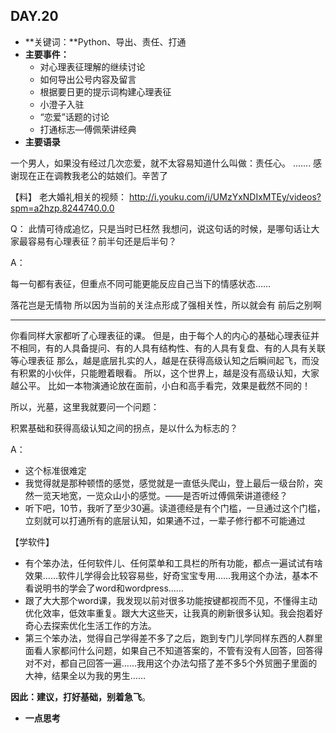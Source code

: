 ## DAY.20
+ **关键词：**Python、导出、责任、打通
+ **主要事件：**
    + 对心理表征理解的继续讨论
    + 如何导出公号内容及留言
    + 根据要日更的提示词构建心理表征
    + 小澄子入驻
    + “恋爱”话题的讨论
    + 打通标志—傅佩荣讲经典
+ **主要语录**

一个男人，如果没有经过几次恋爱，就不太容易知道什么叫做：责任心。
.......
感谢现在正在调教我老公的姑娘们。辛苦了

【料】
老大婚礼相关的视频：
http://i.youku.com/i/UMzYxNDIxMTEy/videos?spm=a2hzp.8244740.0.0

Q：
此情可待成追忆，只是当时已枉然
我想问，说这句话的时候，是哪句话让大家最容易有心理表征？前半句还是后半句？

A：

每一句都有表征，但重点不同可能更能反应自己当下的情感状态……

落花岂是无情物
所以因为当前的关注点形成了强相关性，所以就会有 前后之别啊

---------

你看同样大家都听了心理表征的课。
但是，由于每个人的内心的基础心理表征并不相同，有的人具备提问、有的人具有结构性、有的人具有复盘、有的人具有关联等心理表征
那么，越是底层扎实的人，越是在获得高级认知之后瞬间起飞，而没有积累的小伙伴，只能瞪着眼看。
所以，这个世界上，越是没有高级认知，大家越公平。
比如一本物演通论放在面前，小白和高手看完，效果是截然不同的！

所以，光墓，这里我就要问一个问题：

积累基础和获得高级认知之间的拐点，是以什么为标志的？

A：

- 这个标准很难定
- 我觉得就是那种顿悟的感觉，感觉就是一直低头爬山，登上最后一级台阶，突然一览天地宽，一览众山小的感觉。——是否听过傅佩荣讲道德经？
- 听下吧，10节，我听了至少30遍。读道德经是有个门槛，一旦通过这个门槛，立刻就可以打通所有的底层认知，如果通不过，一辈子修行都不可能通过

【学软件】

- 有个笨办法，任何软件儿、任何菜单和工具栏的所有功能，都点一遍试试有啥效果……软件儿学得会比较容易些，好奇宝宝专用……我用这个办法，基本不看说明书的学会了word和wordpress……
- 跟了大大那个word课，我发现以前对很多功能按键都视而不见，不懂得主动优化效率，低效率重复。跟大大这些天，让我真的刷新很多认知。我会抱着好奇心去探索优化生活工作的方法。
- 第三个笨办法，觉得自己学得差不多了之后，跑到专门儿学同样东西的人群里面看人家都问什么问题，如果自己不知道答案的，不管有没有人回答，回答得对不对，都自己回答一遍……我用这个办法勾搭了差不多5个外贸圈子里面的大神，结果全以为我的男生……


**因此：建议，打好基础，别着急飞**。




+ **一点思考**